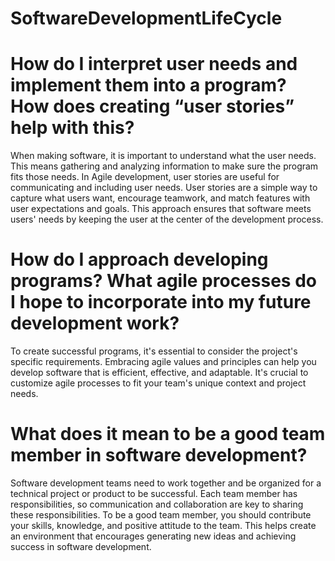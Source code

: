 # SoftwareDevelopmentLifeCycle

# How do I interpret user needs and implement them into a program? How does creating “user stories” help with this?

When making software, it is important to understand what the user needs. This means gathering and analyzing information to make sure the program fits those needs. In Agile development, user stories are useful for communicating and including user needs. User stories are a simple way to capture what users want, encourage teamwork, and match features with user expectations and goals. This approach ensures that software meets users' needs by keeping the user at the center of the development process.

# How do I approach developing programs? What agile processes do I hope to incorporate into my future development work?
To create successful programs, it's essential to consider the project's specific requirements. Embracing agile values and principles can help you develop software that is efficient, effective, and adaptable. It's crucial to customize agile processes to fit your team's unique context and project needs.

# What does it mean to be a good team member in software development?
Software development teams need to work together and be organized for a technical project or product to be successful. Each team member has responsibilities, so communication and collaboration are key to sharing these responsibilities. To be a good team member, you should contribute your skills, knowledge, and positive attitude to the team. This helps create an environment that encourages generating new ideas and achieving success in software development. 
